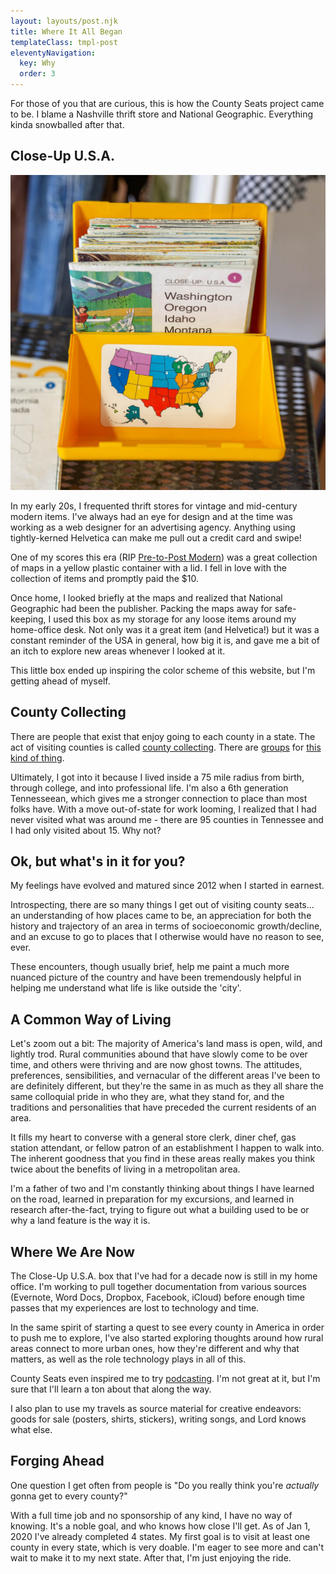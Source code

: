 ```yaml
---
layout: layouts/post.njk
title: Where It All Began
templateClass: tmpl-post
eleventyNavigation:
  key: Why
  order: 3
---
```


For those of you that are curious, this is how the County Seats project came to be. I blame a Nashville thrift store and National Geographic. Everything kinda snowballed after that.

<h2>Close-Up U.S.A.</h2>
<img class="full-size" src="/img/why-close-up-usa.jpeg" alt="1978 National Geographic Close Up USA Complete Map ..." />
<div class="entry-content">

In my early 20s, I frequented thrift stores for vintage and mid-century modern items. I've always had an eye for design and at the time was working as a web designer for an advertising agency. Anything using tightly-kerned Helvetica can make me pull out a credit card and swipe!

One of my scores this era (RIP <a href="https://m.facebook.com/pretopostmodern" target="_blank">Pre-to-Post Modern</a>) was a great collection of maps in a yellow plastic container with a lid. I fell in love with the collection of items and promptly paid the $10.

Once home, I looked briefly at the maps and realized that National Geographic had been the publisher. Packing the maps away for safe-keeping, I used this box as my storage for any loose items around my home-office desk. Not only was it a great item (and Helvetica!) but it was a constant reminder of the USA in general, how big it is, and gave me a bit of an itch to explore new areas whenever I looked at it.

This little box ended up inspiring the color scheme of this website, but I'm getting ahead of myself.



<h2>County Collecting</h2>

There are people that exist that enjoy going to each county in a state. The act of visiting counties is called <a href="https://en.wikipedia.org/wiki/County_collecting" target="_blank">county collecting</a>. There are <a href="http://extramilerclub.org/index.html" target="_blank">groups</a> for <a href="https://www.washingtonpost.com/local/visiting-every-us-state-too-easy-for-you-how-about-every-us-county/2012/05/23/gJQAguwUlU_story.html" data-type="URL" target="_blank">this kind of thing</a>.

Ultimately, I got into it because I lived inside a 75 mile radius from birth, through college, and into professional life. I'm also a 6th generation Tennesseean, which gives me a stronger connection to place than most folks have. With a move out-of-state for work looming, I realized that I had never visited what was around me - there are 95 counties in Tennessee and I had only visited about 15. Why not?



<h2>Ok, but what's in it for you?</h2>

My feelings have evolved and matured since 2012 when I started in earnest.

Introspecting, there are so many things I get out of visiting county seats... an understanding of how places came to be, an appreciation for both the history and trajectory of an area in terms of socioeconomic growth/decline, and an excuse to go to places that I otherwise would have no reason to see, ever.</p>

These encounters, though usually brief, help me paint a much more nuanced picture of the country and have been tremendously helpful in helping me understand what life is like outside the 'city'.


<h2>A Common Way of Living</h2>

Let's zoom out a bit: The majority of America's land mass is open, wild, and lightly trod. Rural communities abound that have slowly come to be over time, and others were thriving and are now ghost towns. The attitudes, preferences, sensibilities, and vernacular of the different areas I've been to are definitely different, but they're the same in as much as they all share the same colloquial pride in who they are, what they stand for, and the traditions and personalities that have preceded the current residents of an area.

It fills my heart to converse with a general store clerk, diner chef, gas station attendant, or fellow patron of an establishment I happen to walk into. The inherent goodness that you find in these areas really makes you think twice about the benefits of living in a metropolitan area.

I'm a father of two and I'm constantly thinking about things I have learned on the road, learned in preparation for my excursions, and learned in research after-the-fact, trying to figure out what a building used to be or why a land feature is the way it is.


<h2>Where We Are Now</h2>

The Close-Up U.S.A. box that I've had for a decade now is still in my home office. I'm working to pull together documentation from various sources (Evernote, Word Docs, Dropbox, Facebook, iCloud) before enough time passes that my experiences are lost to technology and time.

In the same spirit of starting a quest to see every county in America in order to push me to explore, I've also started exploring thoughts around how rural areas connect to more urban ones, how they're different and why that matters, as well as the role technology plays in all of this.

County Seats even inspired me to try <a href="/county-seat-podcast/">podcasting</a>. I'm not great at it, but I'm sure that I'll learn a ton about that along the way.

I also plan to use my travels as source material for creative endeavors: goods for sale (posters, shirts, stickers), writing songs, and Lord knows what else.


<h2>Forging Ahead</h2>

One question I get often from people is "Do you really think you're <em>actually </em>gonna get to every county?"

With a full time job and no sponsorship of any kind, I have no way of knowing. It's a noble goal, and who knows how close I'll get. As of Jan 1, 2020 I've already completed 4 states. My first goal is to visit at least one county in every state, which is very doable. I'm eager to see more and can't wait to make it to my next state. After that, I'm just enjoying the ride.
	